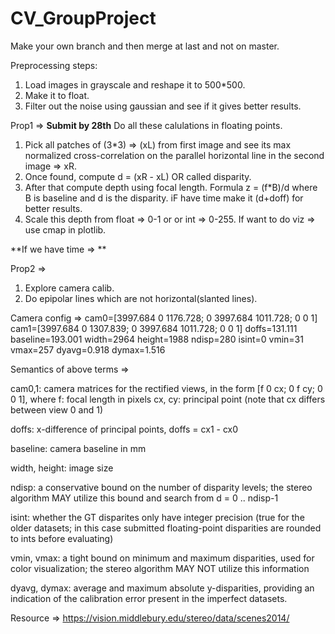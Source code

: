 # CV_GroupProject

Make your own branch and then merge at last and not on master.

Preprocessing steps:
1) Load images in grayscale and reshape it to 500*500.
2) Make it to float.
3) Filter out the noise using gaussian and see if it gives better results.

Prop1 =>
**Submit by 28th**
Do all these calulations in floating points. 
1) Pick all patches of (3*3) => (xL) from first image and see its max normalized cross-correlation on the parallel horizontal line in the second image => xR.
2) Once found, compute d = (xR - xL) OR called disparity.
3) After that compute depth using focal length. Formula z = (f*B)/d  where B is baseline and d is the disparity. iF have time make it (d+doff) for better results.
4) Scale this depth from float => 0-1 or or int => 0-255. If want to do viz => use cmap in plotlib.

**If we have time => **

Prop2 => 
1) Explore camera calib.
2) Do epipolar lines which are not horizontal(slanted lines).



Camera config => 
cam0=[3997.684 0 1176.728; 0 3997.684 1011.728; 0 0 1]
cam1=[3997.684 0 1307.839; 0 3997.684 1011.728; 0 0 1]
doffs=131.111
baseline=193.001
width=2964
height=1988
ndisp=280
isint=0
vmin=31
vmax=257
dyavg=0.918
dymax=1.516


Semantics of above terms => 

cam0,1:        camera matrices for the rectified views, in the form [f 0 cx; 0 f cy; 0 0 1], where
  f:           focal length in pixels
  cx, cy:      principal point  (note that cx differs between view 0 and 1)

doffs:         x-difference of principal points, doffs = cx1 - cx0

baseline:      camera baseline in mm

width, height: image size

ndisp:         a conservative bound on the number of disparity levels;
               the stereo algorithm MAY utilize this bound and search from d = 0 .. ndisp-1

isint:         whether the GT disparites only have integer precision (true for the older datasets;
               in this case submitted floating-point disparities are rounded to ints before evaluating)

vmin, vmax:    a tight bound on minimum and maximum disparities, used for color visualization;
               the stereo algorithm MAY NOT utilize this information

dyavg, dymax:  average and maximum absolute y-disparities, providing an indication of
               the calibration error present in the imperfect datasets.
               
               
Resource => https://vision.middlebury.edu/stereo/data/scenes2014/
